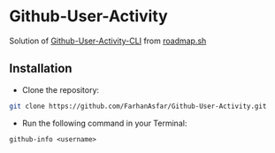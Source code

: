 # Github-User-Activity
Solution of [Github-User-Activity-CLI](https://roadmap.sh/projects/github-user-activity) from [roadmap.sh](roadmap.sh/)

## Installation

- Clone the repository:
```bash
git clone https://github.com/FarhanAsfar/Github-User-Activity.git
```

- Run the following command in your Terminal:
```
github-info <username>
```
